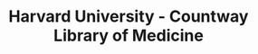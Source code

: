 ---
layout: repo
title: "Harvard University - Countway Library of Medicine"
id: 17704
permalink: repos/17704/
---